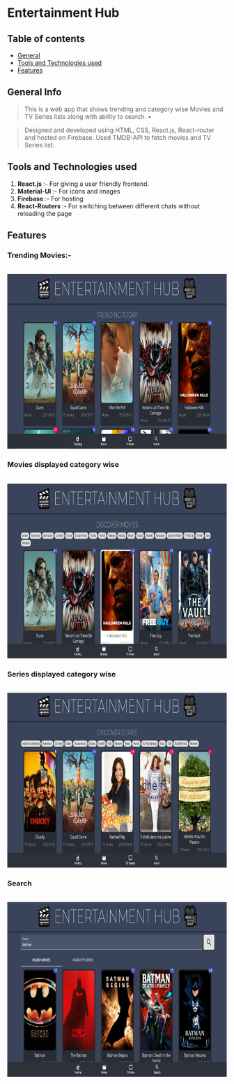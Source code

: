 # Entertainment Hub

## Table of contents

- [General ](#general-info)
- [Tools and Technologies used](#tools-and-technologies-used)
- [Features](#features)

## General Info

> This is a web app that shows trending and category wise Movies and TV Series lists along with ability to search. •

> Designed and developed using HTML, CSS, React.js, React-router and hosted on Firebase. Used TMDB-API to fetch movies and TV Series list.

## Tools and Technologies used

1. <b>React.js </b> :- For giving a user friendly frontend.
2. <b> Material-UI </b> :- For icons and images
3. <b> Firebase </b> :- For hosting
4. <b> React-Routers </b> :- For switching between different chats without reloading the page

## Features

### Trending Movies:-

<br>
<img src="screenshots/home.png" alt="Smiley face" width = "700"  height = "400">

### Movies displayed category wise

<br>
<img src="screenshots/movies.png" alt="Smiley face" width = "700"  height = "400">

### Series displayed category wise

<br>
<img src="screenshots/series.png" alt="Smiley face" width = "700"  height = "400">

### Search

<br>
<img src="screenshots/search.png" alt="Smiley face" width = "700"  height = "400">
